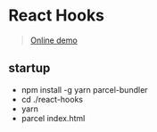 # React Hooks

> [Online demo](https://luxp.github.io/code-demo/react-hooks/dist/)

## startup

- npm install -g yarn parcel-bundler
- cd ./react-hooks
- yarn
- parcel index.html
